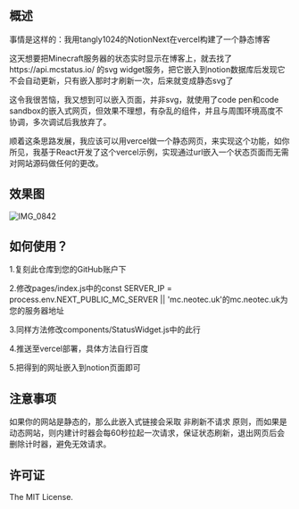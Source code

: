 ## 概述
事情是这样的：我用tangly1024的NotionNext在vercel构建了一个静态博客

这天想要把Minecraft服务器的状态实时显示在博客上，就去找了https://api.mcstatus.io/ 的svg widget服务，把它嵌入到notion数据库后发现它不会自动更新，只有嵌入那时才刷新一次，后来就变成静态svg了

这令我很苦恼，我又想到可以嵌入页面，并非svg，就使用了code pen和code sandbox的嵌入式网页，但效果不理想，有杂乱的组件，并且与周围环境高度不协调，多次调试后我放弃了。

顺着这条思路发展，我应该可以用vercel做一个静态网页，来实现这个功能，如你所见，我基于React开发了这个vercel示例，实现通过url嵌入一个状态页面而无需对网站源码做任何的更改。

## 效果图
![IMG_0842](https://github.com/user-attachments/assets/fbbb038c-5e09-4646-b0f5-ac3669f92f15)

## 如何使用？
1.复刻此仓库到您的GitHub账户下

2.修改pages/index.js中的const SERVER_IP = process.env.NEXT_PUBLIC_MC_SERVER || 'mc.neotec.uk'的mc.neotec.uk为您的服务器地址

3.同样方法修改components/StatusWidget.js中的此行

4.推送至vercel部署，具体方法自行百度

5.把得到的网址嵌入到notion页面即可

## 注意事项
如果你的网站是静态的，那么此嵌入式链接会采取 非刷新不请求 原则，而如果是动态网站，则内建计时器会每60秒拉起一次请求，保证状态刷新，退出网页后会删除计时器，避免无效请求。

## 许可证
The MIT License.
